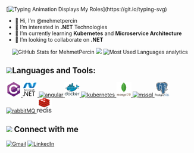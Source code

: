 [![Typing Animation Displays My Roles](https://readme-typing-svg.herokuapp.com?color=%2336BCF7&lines=Welcome+to+my+Github+profile;)](https://git.io/typing-svg)

- 👋 Hi, I’m @mehmetpercin
- 👀 I’m interested in **.NET** Technologies
- 🌱 I’m currently learning **Kubernetes** and **Microservice Architecture**
- 💞️ I’m looking to collaborate on **.NET**

<p align="center">
<img src="https://github-readme-stats.vercel.app/api?username=mehmetpercin&show_icons=true&include_all_commits=true&count_private=true&theme=jolly&layout=compact" alt="GitHub Stats for MehmetPercin" width="700"/>
<img src="https://github-readme-streak-stats.herokuapp.com?user=mehmetpercin&theme=jolly" width="700"/>
<img src="https://github-readme-stats.vercel.app/api/top-langs?username=mehmetpercin&show_icons=true&locale=en&layout=compact&theme=jolly" alt="Most Used Languages analytics" width="700"/>
</p>

## <img src="https://media.giphy.com/media/iY8CRBdQXODJSCERIr/giphy.gif" width="30px">Languages and Tools:
<p align="left"> <a href="https://www.w3schools.com/cs/" target="_blank"> <img src="https://raw.githubusercontent.com/devicons/devicon/master/icons/csharp/csharp-original.svg" alt="csharp" width="40" height="40"/> </a><a href="https://dotnet.microsoft.com/" target="_blank"> <img src="https://raw.githubusercontent.com/devicons/devicon/master/icons/dot-net/dot-net-original-wordmark.svg" alt="dotnet" width="40" height="40"/> </a><a href="https://angular.io" target="_blank"> <img src="https://upload.wikimedia.org/wikipedia/commons/c/cf/Angular_full_color_logo.svg" alt="angular" width="40" height="40"/></a><a href="https://www.docker.com/" target="_blank"> <img src="https://raw.githubusercontent.com/devicons/devicon/master/icons/docker/docker-original-wordmark.svg" alt="docker" width="40" height="40"/> </a><a href="https://kubernetes.io/" target="_blank"> <img src="https://www.svgrepo.com/show/376331/kubernetes.svg" alt="kubernetes" width="40" height="40"/> </a><a href="https://www.mongodb.com/" target="_blank"> <img src="https://raw.githubusercontent.com/devicons/devicon/master/icons/mongodb/mongodb-original-wordmark.svg" alt="mongodb" width="40" height="40"/> </a> <a href="https://www.microsoft.com/en-us/sql-server" target="_blank"> <img src="https://www.svgrepo.com/show/303229/microsoft-sql-server-logo.svg" alt="mssql" width="40" height="40"/> </a><a href="https://www.postgresql.org" target="_blank"> <img src="https://raw.githubusercontent.com/devicons/devicon/master/icons/postgresql/postgresql-original-wordmark.svg" alt="postgresql" width="40" height="40"/> </a><a href="https://www.rabbitmq.com" target="_blank"> <img src="https://www.vectorlogo.zone/logos/rabbitmq/rabbitmq-icon.svg" alt="rabbitMQ" width="40" height="40"/> </a><a href="https://redis.io" target="_blank"> 
<img src="https://raw.githubusercontent.com/devicons/devicon/master/icons/redis/redis-original-wordmark.svg" alt="redis" width="40" height="40"/> </a> </p>


## <img src="https://media.giphy.com/media/iY8CRBdQXODJSCERIr/giphy.gif" width="30px"> Connect with me
<a href="mailto:mehmetpercin99@gmail.com"><img img src="https://img.shields.io/badge/gmail-%23EA4335.svg?style=plastic&logo=gmail&logoColor=white" alt="Gmail"/></a>
<a href="https://www.linkedin.com/in/mehmetpercin/"><img src="https://img.shields.io/badge/linkedin-%230A66C2.svg?style=plastic&logo=linkedin&logoColor=white" alt="LinkedIn"/></a>
